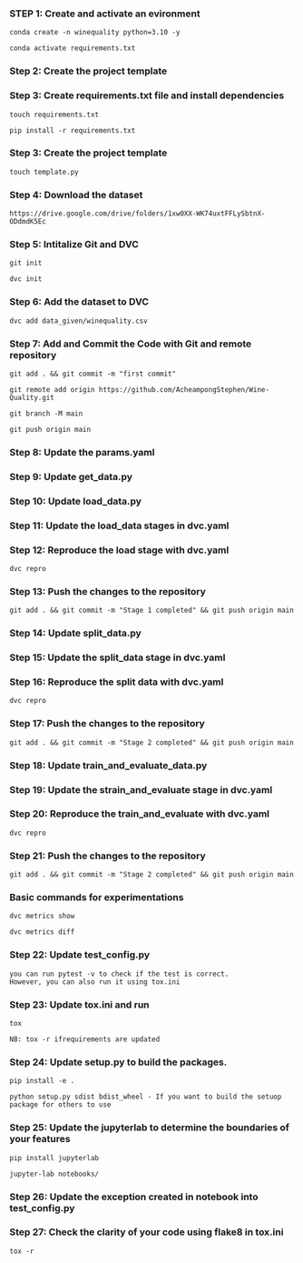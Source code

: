 ### STEP 1: Create and activate an evironment

```
conda create -n winequality python=3.10 -y
```

```
conda activate requirements.txt
```

### Step 2: Create the project template

### Step 3: Create requirements.txt file and install dependencies

```
touch requirements.txt
```

```
pip install -r requirements.txt
```

### Step 3: Create the project template

```
touch template.py
```

### Step 4: Download the dataset

```
https://drive.google.com/drive/folders/1xw0XX-WK74uxtFFLySbtnX-ODdmdK5Ec
```

### Step 5: Intitalize Git and DVC

```
git init
```

```
dvc init
```

### Step 6: Add the dataset to DVC

```
dvc add data_given/winequality.csv
```

### Step 7: Add and Commit the Code with Git and remote repository

```
git add . && git commit -m "first commit"
```

```
git remote add origin https://github.com/AcheampongStephen/Wine-Quality.git
```

```
git branch -M main
```

```
git push origin main
```

### Step 8: Update the params.yaml

### Step 9: Update get_data.py

### Step 10: Update load_data.py

### Step 11: Update the load_data stages in dvc.yaml

### Step 12: Reproduce the load stage with dvc.yaml

```
dvc repro
```

### Step 13: Push the changes to the repository

```
git add . && git commit -m "Stage 1 completed" && git push origin main
```

### Step 14: Update split_data.py

### Step 15: Update the split_data stage in dvc.yaml

### Step 16: Reproduce the split data with dvc.yaml

```
dvc repro
```

### Step 17: Push the changes to the repository

```
git add . && git commit -m "Stage 2 completed" && git push origin main
```

### Step 18: Update train_and_evaluate_data.py

### Step 19: Update the strain_and_evaluate stage in dvc.yaml

### Step 20: Reproduce the train_and_evaluate with dvc.yaml

```
dvc repro
```

### Step 21: Push the changes to the repository

```
git add . && git commit -m "Stage 2 completed" && git push origin main
```

### Basic commands for experimentations

```
dvc metrics show
```

```
dvc metrics diff
```

### Step 22: Update test_config.py

```
you can run pytest -v to check if the test is correct.
However, you can also run it using tox.ini
```

### Step 23: Update tox.ini and run

```
tox

NB: tox -r ifrequirements are updated
```

### Step 24: Update setup.py to build the packages.

```
pip install -e .
```

```
python setup.py sdist bdist_wheel - If you want to build the setuop package for others to use
```

### Step 25: Update the jupyterlab to determine the boundaries of your features

```
pip install jupyterlab
```

```
jupyter-lab notebooks/
```

### Step 26: Update the exception created in notebook into test_config.py

### Step 27: Check the clarity of your code using flake8 in tox.ini

```
tox -r
```
